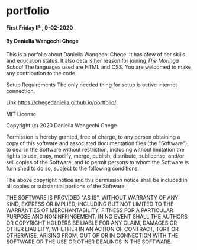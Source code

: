 # portfolio
#### First Friday IP , 9-02-2020
#### By Daniella Wangechi Chege
This is a porfolio about Daniella Wangechi Chege. It has afew of her skills and education status. It also details her reason for joining _The Moringa School_
The languages used are HTML and CSS.
You are welcomed to make any contribution to the code.

Setup Requirements 
The only needed thing for setup is active internet connection.

Link
https://chegedaniella.github.io/portfolio/.

MIT License

Copyright (c) 2020 Daniella Wangechi Chege

Permission is hereby granted, free of charge, to any person obtaining a copy
of this software and associated documentation files (the "Software"), to deal
in the Software without restriction, including without limitation the rights
to use, copy, modify, merge, publish, distribute, sublicense, and/or sell
copies of the Software, and to permit persons to whom the Software is
furnished to do so, subject to the following conditions:

The above copyright notice and this permission notice shall be included in all
copies or substantial portions of the Software.

THE SOFTWARE IS PROVIDED "AS IS", WITHOUT WARRANTY OF ANY KIND, EXPRESS OR
IMPLIED, INCLUDING BUT NOT LIMITED TO THE WARRANTIES OF MERCHANTABILITY,
FITNESS FOR A PARTICULAR PURPOSE AND NONINFRINGEMENT. IN NO EVENT SHALL THE
AUTHORS OR COPYRIGHT HOLDERS BE LIABLE FOR ANY CLAIM, DAMAGES OR OTHER
LIABILITY, WHETHER IN AN ACTION OF CONTRACT, TORT OR OTHERWISE, ARISING FROM,
OUT OF OR IN CONNECTION WITH THE SOFTWARE OR THE USE OR OTHER DEALINGS IN THE
SOFTWARE.

